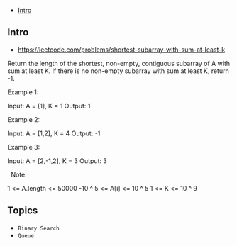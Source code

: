 - [Intro](#intro)

## Intro

- https://leetcode.com/problems/shortest-subarray-with-sum-at-least-k

Return the length of the shortest, non-empty, contiguous subarray of A with sum at least K.
If there is no non-empty subarray with sum at least K, return -1.
 



Example 1:

Input: A = [1], K = 1
Output: 1


Example 2:

Input: A = [1,2], K = 4
Output: -1


Example 3:

Input: A = [2,-1,2], K = 3
Output: 3

 
Note:

1 <= A.length <= 50000
-10 ^ 5 <= A[i] <= 10 ^ 5
1 <= K <= 10 ^ 9






## Topics

- `Binary Search`
- `Queue`


